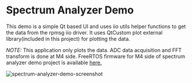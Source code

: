 Spectrum Analyzer Demo
======================

This demo is a simple Qt based UI and uses iio utils helper functions
to get the data from the rpmsg iio driver. It uses QtCustom plot external
library(included in this project) for plotting the data.

_NOTE:_ This application only plots the data. ADC data acquisition and FFT transform is done at M4 side. FreeRTOS firmware for M4 side of spectrum analyzer demo project is available [here.](https://github.com/bhuvanchandra/freertos-toradex-vf6xx-m4/tree/colibri-vf61-m4-freertos-v8/examples/vf6xx_colibri_m4/demo_apps/spectrum-analyzer_sample)

![spectrum-analyzer-demo-screenshot](https://raw.githubusercontent.com/bhuvanchandra/images-repo/master/spectrum-analyzer.jpg)
